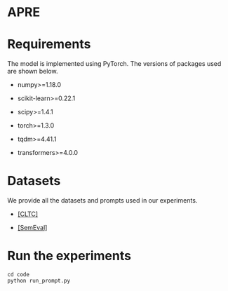 # APRE

Requirements
==========

The model is implemented using PyTorch. The versions of packages used are shown below.


*	numpy>=1.18.0

*	scikit-learn>=0.22.1

*	scipy>=1.4.1

*	torch>=1.3.0

*	tqdm>=4.41.1

*	transformers>=4.0.0



Datasets
==========

We provide all the datasets and prompts used in our experiments.

+ [[CLTC]](../datasets/cltc)

+ [[SemEval]](../datasets/semeval)



Run the experiments
==========



```angular2html
cd code
python run_prompt.py
```
